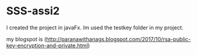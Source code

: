 # SSS-assi2

I created the project in javaFx.
Im used the testkey folder in my project.

my blogspot is (http://paranawithanags.blogspot.com/2017/10/rsa-public-key-encryption-and-private.html)
